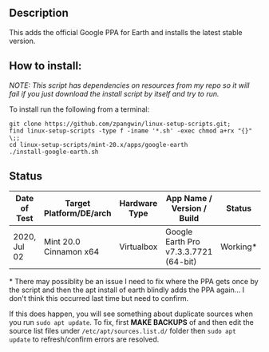 
## Description

This adds the official Google PPA for Earth and installs the latest stable version.

## How to install:

*NOTE: This script has dependencies on resources from my repo so it will fail if you just download the install script by itself and try to run.*

To install run the following from a terminal:

```
git clone https://github.com/zpangwin/linux-setup-scripts.git;
find linux-setup-scripts -type f -iname '*.sh' -exec chmod a+rx "{}" \;;
cd linux-setup-scripts/mint-20.x/apps/google-earth
./install-google-earth.sh
```

## Status

| Date of Test  | Target Platform/DE/arch | Hardware Type  | App Name / Version / Build                | Status  |
| ------------- | ------------------------| -------------- | ----------------------------------------- | ------- |
| 2020, Jul 02  | Mint 20.0 Cinnamon x64  | Virtualbox     | Google Earth Pro v7.3.3.7721 (64-bit) | Working\* |

\* There may possiblity be an issue I need to fix where the PPA gets once by the script and then the apt install of earth blindly adds the PPA again... I don't think this occurred last time but need to confirm.

If this does happen, you will see something about duplicate sources when you run `sudo apt update`. To fix, first **MAKE BACKUPS** of and then edit the source list files under `/etc/apt/sources.list.d/` folder then `sudo apt update` to refresh/confirm errors are resolved.
